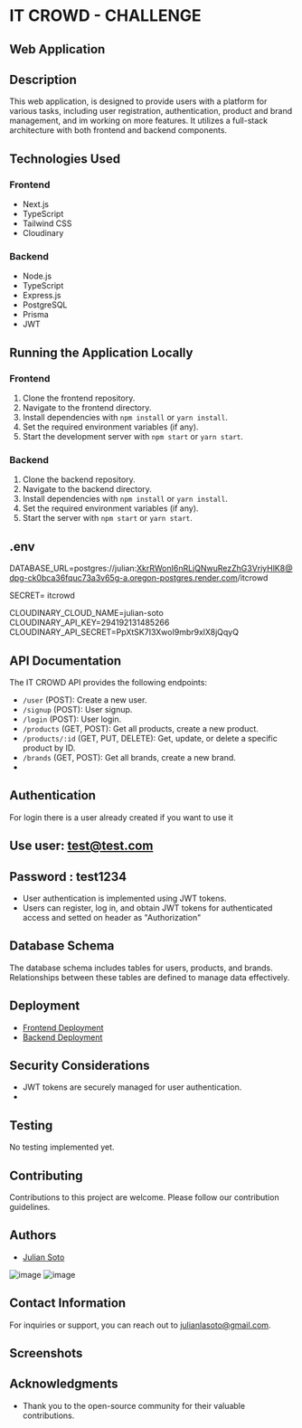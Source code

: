 # IT CROWD - CHALLENGE 
## Web Application

## Description
This web application,  is designed to provide users with a platform for various tasks, including user registration, authentication, product and brand management, and im working on more features. It utilizes a full-stack architecture with both frontend and backend components.

## Technologies Used

### Frontend
- Next.js
- TypeScript
- Tailwind CSS
- Cloudinary

### Backend
- Node.js
- TypeScript
- Express.js
- PostgreSQL
- Prisma
- JWT

## Running the Application Locally

### Frontend
1. Clone the frontend repository.
2. Navigate to the frontend directory.
3. Install dependencies with `npm install` or `yarn install`.
4. Set the required environment variables (if any).
5. Start the development server with `npm start` or `yarn start`.

### Backend
1. Clone the backend repository.
2. Navigate to the backend directory.
3. Install dependencies with `npm install` or `yarn install`.
4. Set the required environment variables (if any).
5. Start the server with `npm start` or `yarn start`.

## .env
DATABASE_URL=postgres://julian:XkrRWonI6nRLjQNwuRezZhG3VriyHlK8@dpg-ck0bca36fquc73a3v65g-a.oregon-postgres.render.com/itcrowd

SECRET= itcrowd

CLOUDINARY_CLOUD_NAME=julian-soto
CLOUDINARY_API_KEY=294192131485266
CLOUDINARY_API_SECRET=PpXtSK7I3XwoI9mbr9xlX8jQqyQ

## API Documentation

The IT CROWD API provides the following endpoints:

- `/user` (POST): Create a new user.
- `/signup` (POST): User signup.
- `/login` (POST): User login.
- `/products` (GET, POST): Get all products, create a new product.
- `/products/:id` (GET, PUT, DELETE): Get, update, or delete a specific product by ID.
- `/brands` (GET, POST): Get all brands, create a new brand.
-



## Authentication
For login there is a user already created if you want to use it 
## Use user: test@test.com
## Password : test1234
- User authentication is implemented using JWT tokens.
- Users can register, log in, and obtain JWT tokens for authenticated access and setted on header as "Authorization"

## Database Schema

The database schema includes tables for users, products, and brands. Relationships between these tables are defined to manage data effectively.

## Deployment

- [Frontend Deployment](https://your-frontend-deployment-url.com)
- [Backend Deployment](https://your-backend-deployment-url.com)

## Security Considerations

- JWT tokens are securely managed for user authentication.
-

## Testing

No testing implemented yet.

## Contributing

Contributions to this project are welcome. Please follow our contribution guidelines.

## Authors

- [Julian Soto](https://www.linkedin.com/in/julian-soto-dev/)

![image](https://github.com/julianluissoto/IT-Crowd-Challenge/assets/84419137/e2e634ce-13c1-4f26-b306-6577cb31b06a)
![image](https://github.com/julianluissoto/IT-Crowd-Challenge/assets/84419137/fbe78e66-79b5-4e48-b855-284d2d83a49c)


## Contact Information

For inquiries or support, you can reach out to [julianlasoto@gmail.com](mailto:julianlasoto@gmail.com).

## Screenshots 




## Acknowledgments

- Thank you to the open-source community for their valuable contributions.
